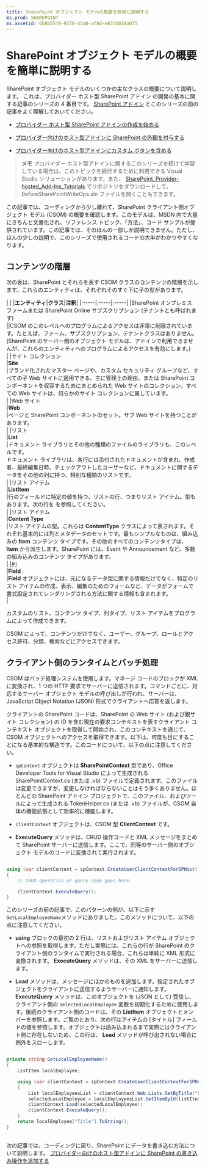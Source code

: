```yaml
---
title: SharePoint オブジェクト モデルの概要を簡単に説明する
ms.prod: SHAREPOINT
ms.assetid: 6b8b55f8-9370-43a0-af8d-e07d1028a075
---
```



# SharePoint オブジェクト モデルの概要を簡単に説明する
SharePoint オブジェクト モデルのいくつかの主なクラスの概要について説明します。
これは、プロバイダー ホスト型 SharePoint アドイン の開発の基本に関する記事のシリーズの 4 番目です。 [SharePoint アドイン](sharepoint-add-ins.md) とこのシリーズの前の記事をよく理解しておいてください。
  
    
    


-  [プロバイダー ホスト型 SharePoint アドインの作成を始める](get-started-creating-provider-hosted-sharepoint-add-ins.md)
    
  
-  [プロバイダー向けのホスト型アドインに SharePoint の外観を付与する](give-your-provider-hosted-add-in-the-sharepoint-look-and-feel.md)
    
  
-  [プロバイダー向けのホスト型アドインにカスタム ボタンを含める](include-a-custom-button-in-the-provider-hosted-add-in.md)
    
  

> **メモ**
> プロバイダー ホスト型アドインに関するこのシリーズを続けて学習している場合は、このトピックを続行するために利用できる Visual Studio ソリューションがあります。また、 [SharePoint_Provider-hosted_Add-Ins_Tutorials](https://github.com/OfficeDev/SharePoint_Provider-hosted_Add-ins_Tutorials) でリポジトリをダウンロードして、BeforeSharePointWriteOps.sln ファイルを開くこともできます。
  
    
    

この記事では、コーディングから少し離れて、SharePoint クライアント側オブジェクト モデル (CSOM) の概要を確認します。このモデルは、MSDN 内で大量にきちんと文書化され、リファレンス トピック、「方法」、コード サンプルが提供されています。この記事では、そのほんの一部しか説明できません。ただし、ほんの少しの説明で、このシリーズで使用されるコードの大半がわかりやすくなります。 
## コンテンツの階層

次の表は、SharePoint とそれらを表す CSOM クラスのコンテンツの階層を示します。これらのエンティティは、それぞれそのすぐ下に子の型があります。
  
    
    

|
|
|**エンティティ**|**クラス**|**注釈**|
|:-----|:-----|:-----|
|SharePoint オンプレミス ファームまたは SharePoint Online サブスクリプション (テナントとも呼ばれます)  <br/> ||CSOM のこのレベルへのプログラムによるアクセスは非常に制限されています。たとえば、ファーム、サブスクリプション、テナントクラスはありません。(SharePoint のサーバー側のオブジェクト モデルは、アドインで利用できませんが、これらのエンティティへのプログラムによるアクセスを有効にします。)  <br/> |
|サイト コレクション  <br/> |**Site** <br/> |ブランド化されたマスター ページや、カスタム セキュリティ グループなど、すべての子 Web サイトに適用できる、主に管理上の理由、または SharePoint コンポーネントを収容するためにまとめられた Web サイトのコレクション。すべての Web サイトは、何らかのサイト コレクションに属しています。  <br/> |
|Web サイト  <br/> |**Web** <br/> |ページと SharePoint コンポーネントのセット。サブ Web サイトを持つことがあります。  <br/> |
|リスト  <br/> |**List** <br/> |ドキュメント ライブラリとその他の種類のファイルのライブラリも、このレベルです。  <br/> ドキュメント ライブラリは、各行には添付されたドキュメントが含まれ、作成者、最終編集日時、チェックアウトしたユーザーなど、ドキュメントに関するデータをその他の列に持つ、特別な種類のリストです。  <br/> |
|リスト アイテム  <br/> |**ListItem** <br/> |行のフィールドに特定の値を持つ、リストの行、つまりリスト アイテム。型もあります。次の行を を参照してください。  <br/> |
|リスト アイテム  <br/> |**Content Type** <br/> |リスト アイテムの型。これらは **ContentType** クラスによって表されます。それぞれ基本的には列とメタデータのセットです。最もシンプルなものは、組み込みの **Item** コンテンツ タイプです。その他のすべてのコンテンツタイプは、 **Item** から派生します。SharePoint には、Event や Announcement など、多数の組み込みのコンテンツ タイプがあります。 <br/> |
|列  <br/> |**Field** <br/> |**Field** オブジェクトには、元になるデータ型に関する情報だけでなく、特定のリスト アイテムの作成、表示、編集のためのフォームなど、データがフォームで書式設定されてレンダリングされる方法に関する情報も含まれます。 <br/> |
   

  
    
    
カスタムのリスト、コンテンツ タイプ、列タイプ、リスト アイテムをプログラムによって作成できます。 
  
    
    
CSOM によって、コンテンツだけでなく、ユーザー、グループ、ロールとアクセス許可、分類、検索などにアクセスできます。
  
    
    

## クライアント側のランタイムとバッチ処理
<a name="CSOMBatching"> </a>

CSOM はバッチ処理システムを使用します。マネージ コードのブロックが XML に変換され、1 つの HTTP 要求でサーバーに送信されます。コマンドごとに、対応するサーバー オブジェクト モデルの呼び出しが行われ、サーバーは、JavaScript Object Notation (JSON) 形式でクライアントへ応答を返します。 
  
    
    
クライアントの SharePoint コードは、SharePoint の Web サイト (および親サイト コレクション) の ID を含む現在の要求コンテキストを表すクライアント コンテキスト オブジェクトを取得して開始され、このコンテキストを通じて、CSOM オブジェクトへのアクセスを取得できます。以下は、何度も目にすることになる基本的な構造です。このコードについて、以下の点に注意してください。
  
    
    

-  `spContext` オブジェクトは **SharePointContext** 型であり、Office Developer Tools for Visual Studio によって生成される SharePointContext.cs (または .vb) ファイルで定義されます。このファイルは変更できますが、変更しなければならないことはそう多くありません。ほとんどの SharePoint アドイン プロジェクトで、このファイル、およびツールによって生成される TokenHelper.cs (または .vb) ファイルが、CSOM 自体の機能拡張として効率的に機能します。
    
  
-  `clientContext` オブジェクトは、CSOM 型 **ClientContext** です。
    
  
- **ExecuteQuery** メソッドは、CRUD 操作コードと XML メッセージをまとめて SharePoint サーバーに送信します。ここで、同等のサーバー側のオブジェクト モデルのコードに変換されて実行されます。
    
  



```cs

using (var clientContext = spContext.CreateUserClientContextForSPHost())
{
    // CRUD operation or query code goes here.

    clientContext.ExecuteQuery();
}
```

このシリーズの前の記事で、このパターンの例が、以下に示す  `GetLocalEmployeeName`メソッドにありました。このメソッドについて、以下の点に注意してください。
  
    
    

- **using** ブロックの最初の 2 行は、リストおよびリスト アイテム オブジェクトへの参照を取得します。ただし実際には、これらの行が SharePoint のクライアント側のランタイムで実行される場合、これらは単純に XML 形式に変換されます。 **ExecuteQuery** メソッドは、その XML をサーバーに送信します。
    
  
- **Load** メソッドは、メッセージにほかのものを追加します。指定されたオブジェクトをクライアントに送信するようサーバーに通知します。 **ExecuteQuery** メソッドは、このオブジェクトを (JSON として) 受信し、クライアント側の `selectedLocalEmployee` 変数を初期化するために使用します。後続のクライアント側のコードは、その **ListItem** オブジェクトとメンバーを参照します。ご覧のとおり、次の行はアイテムの [タイトル] フィールドの値を参照します。オブジェクトは読み込まれるまで実際にはクライアント側に存在しないため、この行は、 **Load** メソッドが呼び出されない場合に例外をスローします。
    
  



```cs

private string GetLocalEmployeeName()
{
    ListItem localEmployee;

    using (var clientContext = spContext.CreateUserClientContextForSPHost())
    {
        List localEmployeesList = clientContext.Web.Lists.GetByTitle("Local Employees");
        selectedLocalEmployee = localEmployeesList.GetItemById(listItemID);
        clientContext.Load(selectedLocalEmployee);
        clientContext.ExecuteQuery();
    }
    return localEmployee["Title"].ToString();
}
```


## 
<a name="Nextsteps"> </a>

 次の記事では、コーディングに戻り、SharePoint にデータを書き込む方法について説明します。 [プロバイダー向けのホスト型アドインに SharePoint の書き込み操作を追加する](add-sharepoint-write-operations-to-the-provider-hosted-add-in.md)
  
    
    

